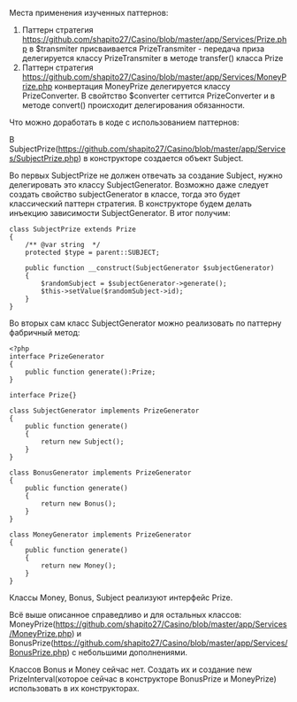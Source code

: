 Места применения изученных паттернов:
1. Паттерн стратегия  https://github.com/shapito27/Casino/blob/master/app/Services/Prize.php
в $transmiter присваивается PrizeTransmiter - передача приза делегируется классу PrizeTransmiter в методе transfer() класса Prize
2. Паттерн стратегия  https://github.com/shapito27/Casino/blob/master/app/Services/MoneyPrize.php конвертация MoneyPrize делегируется классу PrizeConverter. В свойтство $converter сеттится PrizeConverter и в методе convert() происходит делегирования обязанности.

Что можно доработать в коде с использованием паттернов:

В SubjectPrize(https://github.com/shapito27/Casino/blob/master/app/Services/SubjectPrize.php) в конструкторе создается объект Subject. 

Во первых SubjectPrize не должен отвечать за создание Subject, нужно делегировать это классу SubjectGenerator.
Возможно даже следует создать свойство subjectGenerator в классе, тогда это будет классический паттерн стратегия.
В конструкторе будем делать инъекцию зависимости SubjectGenerator. В итог получим:

```
class SubjectPrize extends Prize
{
    /** @var string  */
    protected $type = parent::SUBJECT;

    public function __construct(SubjectGenerator $subjectGenerator)
    {
        $randomSubject = $subjectGenerator->generate();
        $this->setValue($randomSubject->id);
    }
}
```

Во вторых сам класс SubjectGenerator можно реализовать по паттерну фабричный метод:
```
<?php
interface PrizeGenerator
{
    public function generate():Prize;
}

interface Prize{}

class SubjectGenerator implements PrizeGenerator
{
    public function generate()
    {
        return new Subject();
    }
}

class BonusGenerator implements PrizeGenerator
{
    public function generate()
    {
        return new Bonus();
    }
}

class MoneyGenerator implements PrizeGenerator
{
    public function generate()
    {
        return new Money();
    }
}
```
Классы Money, Bonus, Subject реализуют интерфейс Prize.

Всё выше описанное справедливо и для остальных классов: MoneyPrize(https://github.com/shapito27/Casino/blob/master/app/Services/MoneyPrize.php) и BonusPrize(https://github.com/shapito27/Casino/blob/master/app/Services/BonusPrize.php) с небольшими дополнениями.

Классов Bonus и Money сейчас нет. Создать их и создание new PrizeInterval(которое сейчас в конструкторе BonusPrize и MoneyPrize) использовать в их конструкторах.


